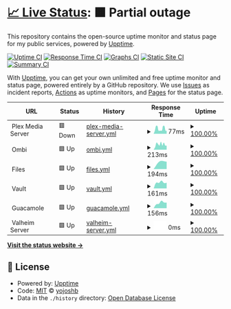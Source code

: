 # [📈 Live Status](https://status.joshyb.xyz): <!--live status--> **🟧 Partial outage**

This repository contains the open-source uptime monitor and status page for my public services, powered by [Upptime](https://github.com/upptime/upptime).

[![Uptime CI](https://github.com/yojoshb/status/workflows/Uptime%20CI/badge.svg)](https://github.com/yojoshb/status/actions?query=workflow%3A%22Uptime+CI%22)
[![Response Time CI](https://github.com/yojoshb/status/workflows/Response%20Time%20CI/badge.svg)](https://github.com/yojoshb/status/actions?query=workflow%3A%22Response+Time+CI%22)
[![Graphs CI](https://github.com/yojoshb/status/workflows/Graphs%20CI/badge.svg)](https://github.com/yojoshb/status/actions?query=workflow%3A%22Graphs+CI%22)
[![Static Site CI](https://github.com/yojoshb/status/workflows/Static%20Site%20CI/badge.svg)](https://github.com/yojoshb/status/actions?query=workflow%3A%22Static+Site+CI%22)
[![Summary CI](https://github.com/yojoshb/status/workflows/Summary%20CI/badge.svg)](https://github.com/yojoshb/status/actions?query=workflow%3A%22Summary+CI%22)

With [Upptime](https://upptime.js.org), you can get your own unlimited and free uptime monitor and status page, powered entirely by a GitHub repository. We use [Issues](https://github.com/yojoshb/status/issues) as incident reports, [Actions](https://github.com/yojoshb/status/actions) as uptime monitors, and [Pages](https://status.joshyb.xyz) for the status page.

<!--start: status pages-->
<!-- This summary is generated by Upptime (https://github.com/upptime/upptime) -->
<!-- Do not edit this manually, your changes will be overwritten -->
<!-- prettier-ignore -->
| URL | Status | History | Response Time | Uptime |
| --- | ------ | ------- | ------------- | ------ |
| <img alt="" src="https://raw.githubusercontent.com/yojoshb/status/master/assets/plex_icon.ico" height="13"> Plex Media Server | 🟥 Down | [plex-media-server.yml](https://github.com/yojoshb/status/commits/HEAD/history/plex-media-server.yml) | <details><summary><img alt="Response time graph" src="./graphs/plex-media-server/response-time-week.png" height="20"> 77ms</summary><br><a href="https://status.joshyb.xyz/history/plex-media-server"><img alt="Response time 97" src="https://img.shields.io/endpoint?url=https%3A%2F%2Fraw.githubusercontent.com%2Fyojoshb%2Fstatus%2FHEAD%2Fapi%2Fplex-media-server%2Fresponse-time.json"></a><br><a href="https://status.joshyb.xyz/history/plex-media-server"><img alt="24-hour response time 48" src="https://img.shields.io/endpoint?url=https%3A%2F%2Fraw.githubusercontent.com%2Fyojoshb%2Fstatus%2FHEAD%2Fapi%2Fplex-media-server%2Fresponse-time-day.json"></a><br><a href="https://status.joshyb.xyz/history/plex-media-server"><img alt="7-day response time 77" src="https://img.shields.io/endpoint?url=https%3A%2F%2Fraw.githubusercontent.com%2Fyojoshb%2Fstatus%2FHEAD%2Fapi%2Fplex-media-server%2Fresponse-time-week.json"></a><br><a href="https://status.joshyb.xyz/history/plex-media-server"><img alt="30-day response time 85" src="https://img.shields.io/endpoint?url=https%3A%2F%2Fraw.githubusercontent.com%2Fyojoshb%2Fstatus%2FHEAD%2Fapi%2Fplex-media-server%2Fresponse-time-month.json"></a><br><a href="https://status.joshyb.xyz/history/plex-media-server"><img alt="1-year response time 97" src="https://img.shields.io/endpoint?url=https%3A%2F%2Fraw.githubusercontent.com%2Fyojoshb%2Fstatus%2FHEAD%2Fapi%2Fplex-media-server%2Fresponse-time-year.json"></a></details> | <details><summary><a href="https://status.joshyb.xyz/history/plex-media-server">100.00%</a></summary><a href="https://status.joshyb.xyz/history/plex-media-server"><img alt="All-time uptime 100.00%" src="https://img.shields.io/endpoint?url=https%3A%2F%2Fraw.githubusercontent.com%2Fyojoshb%2Fstatus%2FHEAD%2Fapi%2Fplex-media-server%2Fuptime.json"></a><br><a href="https://status.joshyb.xyz/history/plex-media-server"><img alt="24-hour uptime 100.00%" src="https://img.shields.io/endpoint?url=https%3A%2F%2Fraw.githubusercontent.com%2Fyojoshb%2Fstatus%2FHEAD%2Fapi%2Fplex-media-server%2Fuptime-day.json"></a><br><a href="https://status.joshyb.xyz/history/plex-media-server"><img alt="7-day uptime 100.00%" src="https://img.shields.io/endpoint?url=https%3A%2F%2Fraw.githubusercontent.com%2Fyojoshb%2Fstatus%2FHEAD%2Fapi%2Fplex-media-server%2Fuptime-week.json"></a><br><a href="https://status.joshyb.xyz/history/plex-media-server"><img alt="30-day uptime 100.00%" src="https://img.shields.io/endpoint?url=https%3A%2F%2Fraw.githubusercontent.com%2Fyojoshb%2Fstatus%2FHEAD%2Fapi%2Fplex-media-server%2Fuptime-month.json"></a><br><a href="https://status.joshyb.xyz/history/plex-media-server"><img alt="1-year uptime 100.00%" src="https://img.shields.io/endpoint?url=https%3A%2F%2Fraw.githubusercontent.com%2Fyojoshb%2Fstatus%2FHEAD%2Fapi%2Fplex-media-server%2Fuptime-year.json"></a></details>
| <img alt="" src="https://raw.githubusercontent.com/yojoshb/status/master/assets/ombi_icon.ico" height="13"> Ombi | 🟩 Up | [ombi.yml](https://github.com/yojoshb/status/commits/HEAD/history/ombi.yml) | <details><summary><img alt="Response time graph" src="./graphs/ombi/response-time-week.png" height="20"> 213ms</summary><br><a href="https://status.joshyb.xyz/history/ombi"><img alt="Response time 216" src="https://img.shields.io/endpoint?url=https%3A%2F%2Fraw.githubusercontent.com%2Fyojoshb%2Fstatus%2FHEAD%2Fapi%2Fombi%2Fresponse-time.json"></a><br><a href="https://status.joshyb.xyz/history/ombi"><img alt="24-hour response time 162" src="https://img.shields.io/endpoint?url=https%3A%2F%2Fraw.githubusercontent.com%2Fyojoshb%2Fstatus%2FHEAD%2Fapi%2Fombi%2Fresponse-time-day.json"></a><br><a href="https://status.joshyb.xyz/history/ombi"><img alt="7-day response time 213" src="https://img.shields.io/endpoint?url=https%3A%2F%2Fraw.githubusercontent.com%2Fyojoshb%2Fstatus%2FHEAD%2Fapi%2Fombi%2Fresponse-time-week.json"></a><br><a href="https://status.joshyb.xyz/history/ombi"><img alt="30-day response time 206" src="https://img.shields.io/endpoint?url=https%3A%2F%2Fraw.githubusercontent.com%2Fyojoshb%2Fstatus%2FHEAD%2Fapi%2Fombi%2Fresponse-time-month.json"></a><br><a href="https://status.joshyb.xyz/history/ombi"><img alt="1-year response time 216" src="https://img.shields.io/endpoint?url=https%3A%2F%2Fraw.githubusercontent.com%2Fyojoshb%2Fstatus%2FHEAD%2Fapi%2Fombi%2Fresponse-time-year.json"></a></details> | <details><summary><a href="https://status.joshyb.xyz/history/ombi">100.00%</a></summary><a href="https://status.joshyb.xyz/history/ombi"><img alt="All-time uptime 100.00%" src="https://img.shields.io/endpoint?url=https%3A%2F%2Fraw.githubusercontent.com%2Fyojoshb%2Fstatus%2FHEAD%2Fapi%2Fombi%2Fuptime.json"></a><br><a href="https://status.joshyb.xyz/history/ombi"><img alt="24-hour uptime 100.00%" src="https://img.shields.io/endpoint?url=https%3A%2F%2Fraw.githubusercontent.com%2Fyojoshb%2Fstatus%2FHEAD%2Fapi%2Fombi%2Fuptime-day.json"></a><br><a href="https://status.joshyb.xyz/history/ombi"><img alt="7-day uptime 100.00%" src="https://img.shields.io/endpoint?url=https%3A%2F%2Fraw.githubusercontent.com%2Fyojoshb%2Fstatus%2FHEAD%2Fapi%2Fombi%2Fuptime-week.json"></a><br><a href="https://status.joshyb.xyz/history/ombi"><img alt="30-day uptime 100.00%" src="https://img.shields.io/endpoint?url=https%3A%2F%2Fraw.githubusercontent.com%2Fyojoshb%2Fstatus%2FHEAD%2Fapi%2Fombi%2Fuptime-month.json"></a><br><a href="https://status.joshyb.xyz/history/ombi"><img alt="1-year uptime 100.00%" src="https://img.shields.io/endpoint?url=https%3A%2F%2Fraw.githubusercontent.com%2Fyojoshb%2Fstatus%2FHEAD%2Fapi%2Fombi%2Fuptime-year.json"></a></details>
| <img alt="" src="https://raw.githubusercontent.com/yojoshb/status/master/assets/wiki_icon.ico" height="13"> Files | 🟩 Up | [files.yml](https://github.com/yojoshb/status/commits/HEAD/history/files.yml) | <details><summary><img alt="Response time graph" src="./graphs/files/response-time-week.png" height="20"> 194ms</summary><br><a href="https://status.joshyb.xyz/history/files"><img alt="Response time 194" src="https://img.shields.io/endpoint?url=https%3A%2F%2Fraw.githubusercontent.com%2Fyojoshb%2Fstatus%2FHEAD%2Fapi%2Ffiles%2Fresponse-time.json"></a><br><a href="https://status.joshyb.xyz/history/files"><img alt="24-hour response time 265" src="https://img.shields.io/endpoint?url=https%3A%2F%2Fraw.githubusercontent.com%2Fyojoshb%2Fstatus%2FHEAD%2Fapi%2Ffiles%2Fresponse-time-day.json"></a><br><a href="https://status.joshyb.xyz/history/files"><img alt="7-day response time 194" src="https://img.shields.io/endpoint?url=https%3A%2F%2Fraw.githubusercontent.com%2Fyojoshb%2Fstatus%2FHEAD%2Fapi%2Ffiles%2Fresponse-time-week.json"></a><br><a href="https://status.joshyb.xyz/history/files"><img alt="30-day response time 194" src="https://img.shields.io/endpoint?url=https%3A%2F%2Fraw.githubusercontent.com%2Fyojoshb%2Fstatus%2FHEAD%2Fapi%2Ffiles%2Fresponse-time-month.json"></a><br><a href="https://status.joshyb.xyz/history/files"><img alt="1-year response time 194" src="https://img.shields.io/endpoint?url=https%3A%2F%2Fraw.githubusercontent.com%2Fyojoshb%2Fstatus%2FHEAD%2Fapi%2Ffiles%2Fresponse-time-year.json"></a></details> | <details><summary><a href="https://status.joshyb.xyz/history/files">100.00%</a></summary><a href="https://status.joshyb.xyz/history/files"><img alt="All-time uptime 100.00%" src="https://img.shields.io/endpoint?url=https%3A%2F%2Fraw.githubusercontent.com%2Fyojoshb%2Fstatus%2FHEAD%2Fapi%2Ffiles%2Fuptime.json"></a><br><a href="https://status.joshyb.xyz/history/files"><img alt="24-hour uptime 100.00%" src="https://img.shields.io/endpoint?url=https%3A%2F%2Fraw.githubusercontent.com%2Fyojoshb%2Fstatus%2FHEAD%2Fapi%2Ffiles%2Fuptime-day.json"></a><br><a href="https://status.joshyb.xyz/history/files"><img alt="7-day uptime 100.00%" src="https://img.shields.io/endpoint?url=https%3A%2F%2Fraw.githubusercontent.com%2Fyojoshb%2Fstatus%2FHEAD%2Fapi%2Ffiles%2Fuptime-week.json"></a><br><a href="https://status.joshyb.xyz/history/files"><img alt="30-day uptime 100.00%" src="https://img.shields.io/endpoint?url=https%3A%2F%2Fraw.githubusercontent.com%2Fyojoshb%2Fstatus%2FHEAD%2Fapi%2Ffiles%2Fuptime-month.json"></a><br><a href="https://status.joshyb.xyz/history/files"><img alt="1-year uptime 100.00%" src="https://img.shields.io/endpoint?url=https%3A%2F%2Fraw.githubusercontent.com%2Fyojoshb%2Fstatus%2FHEAD%2Fapi%2Ffiles%2Fuptime-year.json"></a></details>
| <img alt="" src="https://raw.githubusercontent.com/yojoshb/status/master/assets/vault_icon.ico" height="13"> Vault | 🟩 Up | [vault.yml](https://github.com/yojoshb/status/commits/HEAD/history/vault.yml) | <details><summary><img alt="Response time graph" src="./graphs/vault/response-time-week.png" height="20"> 161ms</summary><br><a href="https://status.joshyb.xyz/history/vault"><img alt="Response time 161" src="https://img.shields.io/endpoint?url=https%3A%2F%2Fraw.githubusercontent.com%2Fyojoshb%2Fstatus%2FHEAD%2Fapi%2Fvault%2Fresponse-time.json"></a><br><a href="https://status.joshyb.xyz/history/vault"><img alt="24-hour response time 111" src="https://img.shields.io/endpoint?url=https%3A%2F%2Fraw.githubusercontent.com%2Fyojoshb%2Fstatus%2FHEAD%2Fapi%2Fvault%2Fresponse-time-day.json"></a><br><a href="https://status.joshyb.xyz/history/vault"><img alt="7-day response time 161" src="https://img.shields.io/endpoint?url=https%3A%2F%2Fraw.githubusercontent.com%2Fyojoshb%2Fstatus%2FHEAD%2Fapi%2Fvault%2Fresponse-time-week.json"></a><br><a href="https://status.joshyb.xyz/history/vault"><img alt="30-day response time 161" src="https://img.shields.io/endpoint?url=https%3A%2F%2Fraw.githubusercontent.com%2Fyojoshb%2Fstatus%2FHEAD%2Fapi%2Fvault%2Fresponse-time-month.json"></a><br><a href="https://status.joshyb.xyz/history/vault"><img alt="1-year response time 161" src="https://img.shields.io/endpoint?url=https%3A%2F%2Fraw.githubusercontent.com%2Fyojoshb%2Fstatus%2FHEAD%2Fapi%2Fvault%2Fresponse-time-year.json"></a></details> | <details><summary><a href="https://status.joshyb.xyz/history/vault">100.00%</a></summary><a href="https://status.joshyb.xyz/history/vault"><img alt="All-time uptime 100.00%" src="https://img.shields.io/endpoint?url=https%3A%2F%2Fraw.githubusercontent.com%2Fyojoshb%2Fstatus%2FHEAD%2Fapi%2Fvault%2Fuptime.json"></a><br><a href="https://status.joshyb.xyz/history/vault"><img alt="24-hour uptime 100.00%" src="https://img.shields.io/endpoint?url=https%3A%2F%2Fraw.githubusercontent.com%2Fyojoshb%2Fstatus%2FHEAD%2Fapi%2Fvault%2Fuptime-day.json"></a><br><a href="https://status.joshyb.xyz/history/vault"><img alt="7-day uptime 100.00%" src="https://img.shields.io/endpoint?url=https%3A%2F%2Fraw.githubusercontent.com%2Fyojoshb%2Fstatus%2FHEAD%2Fapi%2Fvault%2Fuptime-week.json"></a><br><a href="https://status.joshyb.xyz/history/vault"><img alt="30-day uptime 100.00%" src="https://img.shields.io/endpoint?url=https%3A%2F%2Fraw.githubusercontent.com%2Fyojoshb%2Fstatus%2FHEAD%2Fapi%2Fvault%2Fuptime-month.json"></a><br><a href="https://status.joshyb.xyz/history/vault"><img alt="1-year uptime 100.00%" src="https://img.shields.io/endpoint?url=https%3A%2F%2Fraw.githubusercontent.com%2Fyojoshb%2Fstatus%2FHEAD%2Fapi%2Fvault%2Fuptime-year.json"></a></details>
| <img alt="" src="https://raw.githubusercontent.com/yojoshb/status/master/assets/guac_icon.ico" height="13"> Guacamole | 🟩 Up | [guacamole.yml](https://github.com/yojoshb/status/commits/HEAD/history/guacamole.yml) | <details><summary><img alt="Response time graph" src="./graphs/guacamole/response-time-week.png" height="20"> 156ms</summary><br><a href="https://status.joshyb.xyz/history/guacamole"><img alt="Response time 156" src="https://img.shields.io/endpoint?url=https%3A%2F%2Fraw.githubusercontent.com%2Fyojoshb%2Fstatus%2FHEAD%2Fapi%2Fguacamole%2Fresponse-time.json"></a><br><a href="https://status.joshyb.xyz/history/guacamole"><img alt="24-hour response time 168" src="https://img.shields.io/endpoint?url=https%3A%2F%2Fraw.githubusercontent.com%2Fyojoshb%2Fstatus%2FHEAD%2Fapi%2Fguacamole%2Fresponse-time-day.json"></a><br><a href="https://status.joshyb.xyz/history/guacamole"><img alt="7-day response time 156" src="https://img.shields.io/endpoint?url=https%3A%2F%2Fraw.githubusercontent.com%2Fyojoshb%2Fstatus%2FHEAD%2Fapi%2Fguacamole%2Fresponse-time-week.json"></a><br><a href="https://status.joshyb.xyz/history/guacamole"><img alt="30-day response time 156" src="https://img.shields.io/endpoint?url=https%3A%2F%2Fraw.githubusercontent.com%2Fyojoshb%2Fstatus%2FHEAD%2Fapi%2Fguacamole%2Fresponse-time-month.json"></a><br><a href="https://status.joshyb.xyz/history/guacamole"><img alt="1-year response time 156" src="https://img.shields.io/endpoint?url=https%3A%2F%2Fraw.githubusercontent.com%2Fyojoshb%2Fstatus%2FHEAD%2Fapi%2Fguacamole%2Fresponse-time-year.json"></a></details> | <details><summary><a href="https://status.joshyb.xyz/history/guacamole">100.00%</a></summary><a href="https://status.joshyb.xyz/history/guacamole"><img alt="All-time uptime 100.00%" src="https://img.shields.io/endpoint?url=https%3A%2F%2Fraw.githubusercontent.com%2Fyojoshb%2Fstatus%2FHEAD%2Fapi%2Fguacamole%2Fuptime.json"></a><br><a href="https://status.joshyb.xyz/history/guacamole"><img alt="24-hour uptime 100.00%" src="https://img.shields.io/endpoint?url=https%3A%2F%2Fraw.githubusercontent.com%2Fyojoshb%2Fstatus%2FHEAD%2Fapi%2Fguacamole%2Fuptime-day.json"></a><br><a href="https://status.joshyb.xyz/history/guacamole"><img alt="7-day uptime 100.00%" src="https://img.shields.io/endpoint?url=https%3A%2F%2Fraw.githubusercontent.com%2Fyojoshb%2Fstatus%2FHEAD%2Fapi%2Fguacamole%2Fuptime-week.json"></a><br><a href="https://status.joshyb.xyz/history/guacamole"><img alt="30-day uptime 100.00%" src="https://img.shields.io/endpoint?url=https%3A%2F%2Fraw.githubusercontent.com%2Fyojoshb%2Fstatus%2FHEAD%2Fapi%2Fguacamole%2Fuptime-month.json"></a><br><a href="https://status.joshyb.xyz/history/guacamole"><img alt="1-year uptime 100.00%" src="https://img.shields.io/endpoint?url=https%3A%2F%2Fraw.githubusercontent.com%2Fyojoshb%2Fstatus%2FHEAD%2Fapi%2Fguacamole%2Fuptime-year.json"></a></details>
| <img alt="" src="https://raw.githubusercontent.com/yojoshb/status/master/assets/valheim_icon.ico" height="13"> Valheim Server | 🟩 Up | [valheim-server.yml](https://github.com/yojoshb/status/commits/HEAD/history/valheim-server.yml) | <details><summary><img alt="Response time graph" src="./graphs/valheim-server/response-time-week.png" height="20"> 0ms</summary><br><a href="https://status.joshyb.xyz/history/valheim-server"><img alt="Response time 208" src="https://img.shields.io/endpoint?url=https%3A%2F%2Fraw.githubusercontent.com%2Fyojoshb%2Fstatus%2FHEAD%2Fapi%2Fvalheim-server%2Fresponse-time.json"></a><br><a href="https://status.joshyb.xyz/history/valheim-server"><img alt="24-hour response time 0" src="https://img.shields.io/endpoint?url=https%3A%2F%2Fraw.githubusercontent.com%2Fyojoshb%2Fstatus%2FHEAD%2Fapi%2Fvalheim-server%2Fresponse-time-day.json"></a><br><a href="https://status.joshyb.xyz/history/valheim-server"><img alt="7-day response time 0" src="https://img.shields.io/endpoint?url=https%3A%2F%2Fraw.githubusercontent.com%2Fyojoshb%2Fstatus%2FHEAD%2Fapi%2Fvalheim-server%2Fresponse-time-week.json"></a><br><a href="https://status.joshyb.xyz/history/valheim-server"><img alt="30-day response time 0" src="https://img.shields.io/endpoint?url=https%3A%2F%2Fraw.githubusercontent.com%2Fyojoshb%2Fstatus%2FHEAD%2Fapi%2Fvalheim-server%2Fresponse-time-month.json"></a><br><a href="https://status.joshyb.xyz/history/valheim-server"><img alt="1-year response time 208" src="https://img.shields.io/endpoint?url=https%3A%2F%2Fraw.githubusercontent.com%2Fyojoshb%2Fstatus%2FHEAD%2Fapi%2Fvalheim-server%2Fresponse-time-year.json"></a></details> | <details><summary><a href="https://status.joshyb.xyz/history/valheim-server">100.00%</a></summary><a href="https://status.joshyb.xyz/history/valheim-server"><img alt="All-time uptime 100.00%" src="https://img.shields.io/endpoint?url=https%3A%2F%2Fraw.githubusercontent.com%2Fyojoshb%2Fstatus%2FHEAD%2Fapi%2Fvalheim-server%2Fuptime.json"></a><br><a href="https://status.joshyb.xyz/history/valheim-server"><img alt="24-hour uptime 100.00%" src="https://img.shields.io/endpoint?url=https%3A%2F%2Fraw.githubusercontent.com%2Fyojoshb%2Fstatus%2FHEAD%2Fapi%2Fvalheim-server%2Fuptime-day.json"></a><br><a href="https://status.joshyb.xyz/history/valheim-server"><img alt="7-day uptime 100.00%" src="https://img.shields.io/endpoint?url=https%3A%2F%2Fraw.githubusercontent.com%2Fyojoshb%2Fstatus%2FHEAD%2Fapi%2Fvalheim-server%2Fuptime-week.json"></a><br><a href="https://status.joshyb.xyz/history/valheim-server"><img alt="30-day uptime 100.00%" src="https://img.shields.io/endpoint?url=https%3A%2F%2Fraw.githubusercontent.com%2Fyojoshb%2Fstatus%2FHEAD%2Fapi%2Fvalheim-server%2Fuptime-month.json"></a><br><a href="https://status.joshyb.xyz/history/valheim-server"><img alt="1-year uptime 100.00%" src="https://img.shields.io/endpoint?url=https%3A%2F%2Fraw.githubusercontent.com%2Fyojoshb%2Fstatus%2FHEAD%2Fapi%2Fvalheim-server%2Fuptime-year.json"></a></details>

<!--end: status pages-->

[**Visit the status website →**](https://status.joshyb.xyz)

## 📄 License

- Powered by: [Upptime](https://github.com/upptime/upptime)
- Code: [MIT](./LICENSE) © [yojoshb](https://status.joshyb.xyz)
- Data in the `./history` directory: [Open Database License](https://opendatacommons.org/licenses/odbl/1-0/)
